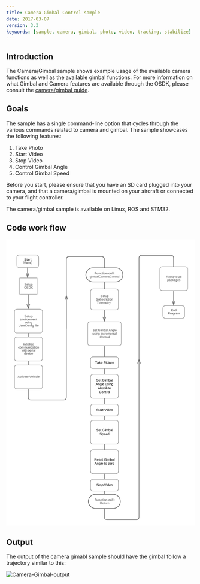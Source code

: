 ```yaml
---
title: Camera-Gimbal Control sample
date: 2017-03-07
version: 3.3
keywords: [sample, camera, gimbal, photo, video, tracking, stabilize]
---
```


## Introduction

The Camera/Gimbal sample shows example usage of the available camera functions as well as the available gimbal functions. For more information on what Gimbal and Camera features are available through the OSDK, please consult the [camera/gimbal guide](../guides/component-guide-camera-and-gimbal.html).

## Goals

The sample has a single command-line option that cycles through the various commands related to camera and gimbal. The sample showcases the following features:

1. Take Photo
2. Start Video
3. Stop Video
4. Control Gimbal Angle
5. Control Gimbal Speed

Before you start, please ensure that you have an SD card plugged into your camera, and that a camera/gimbal is mounted on your aircraft or connected to your flight controller.

The camera/gimbal sample is available on Linux, ROS and STM32.

## Code work flow

[![CameraGimbal code workflow](../../images/samples/cameragimbal_sample_flowchart.png)](../../images/samples/cameragimbal_sample_flowchart.png)

## Output

The output of the camera gimabl sample should have the gimbal follow a trajectory similar to this:

![Camera-Gimbal-output](../../images/samples/camera_gimbal_output.gif)